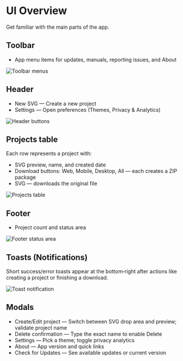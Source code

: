 # UI Overview

Get familiar with the main parts of the app.

## Toolbar
- App menu items for updates, manuals, reporting issues, and About

![Toolbar menus](images/getting-started/ui-overview/view_toolbar_view1.png)

## Header
- New SVG — Create a new project
- Settings — Open preferences (Themes, Privacy & Analytics)

![Header buttons](images/getting-started/ui-overview/view_header_view2.png)

## Projects table
Each row represents a project with:
- SVG preview, name, and created date
- Download buttons: Web, Mobile, Desktop, All — each creates a ZIP package
- SVG — downloads the original file

![Projects table](images/getting-started/ui-overview/view_project_table_view3.png)

## Footer
- Project count and status area

![Footer status area](images/getting-started/ui-overview/view_footer_view4.png)

## Toasts (Notifications)
Short success/error toasts appear at the bottom‑right after actions like creating a project or finishing a download.

![Toast notification](images/getting-started/ui-overview/view_toast_view5.png)

## Modals
- Create/Edit project — Switch between SVG drop area and preview; validate project name
- Delete confirmation — Type the exact name to enable Delete
- Settings — Pick a theme; toggle privacy analytics
- About — App version and quick links
- Check for Updates — See available updates or current version
